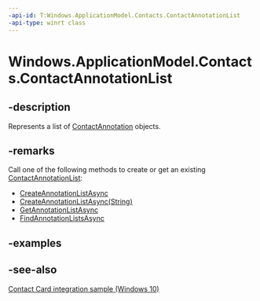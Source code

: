----api-id: T:Windows.ApplicationModel.Contacts.ContactAnnotationList
-api-type: winrt class
---<!-- Class syntax.public class ContactAnnotationList : Windows.ApplicationModel.Contacts.IContactAnnotationList--># Windows.ApplicationModel.Contacts.ContactAnnotationList## -descriptionRepresents a list of [ContactAnnotation](contactannotation.md) objects.## -remarksCall one of the following methods to create or get an existing [ContactAnnotationList](contactannotationlist.md):+ [CreateAnnotationListAsync](contactannotationstore_createannotationlistasync_777171367.md)+ [CreateAnnotationListAsync(String)](contactannotationstore_createannotationlistasync_2010335367.md)+ [GetAnnotationListAsync](contactannotationstore_getannotationlistasync.md)+ [FindAnnotationListsAsync](contactannotationstore_findannotationlistsasync.md)## -examples## -see-also[Contact Card integration sample (Windows 10)](http://go.microsoft.com/fwlink/?LinkID=703783)